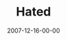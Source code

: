 ---
layout: message
category: message
series: "Hero"
title: "Hated"
date: 2007-12-16-00-00
message_id: 472
---